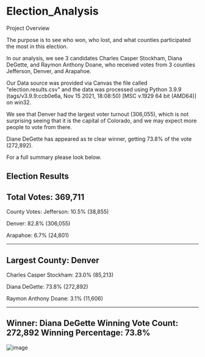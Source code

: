 # Election_Analysis



Project Overview

The purpose is to see who won, who lost, and what counties participated the most in this election.

In our analysis, we see 3 candidates Charles Casper Stockham, Diana DeGette, and Raymon Anthony Doane, who received votes from 3 counties Jefferson, Denver, and Arapahoe.

Our Data source was provided via Canvas the file called "election.results.csv" and the data was processed using Python 3.9.9 (tags/v3.9.9:ccb0e6a, Nov 15 2021, 18:08:50) [MSC v.1929 64 bit (AMD64)] on win32.

We see that Denver had the largest voter turnout (306,055), which is not surprising seeing that it is the capital of Colorado, and we may expect more people to vote from there. 

Diane DeGette has appeared as te clear winner, getting 73.8% of the vote (272,892).

For a full summary please look below.

Election Results
-------------------------
Total Votes: 369,711
-------------------------

County Votes:
Jefferson: 10.5% (38,855)

Denver: 82.8% (306,055)

Arapahoe: 6.7% (24,801)

--------------------
Largest County: Denver
------------------






Charles Casper Stockham: 23.0% (85,213)

Diana DeGette: 73.8% (272,892)

Raymon Anthony Doane: 3.1% (11,606)

-------------------------
Winner: Diana DeGette
Winning Vote Count: 272,892
Winning Percentage: 73.8%
-------------------------

![image](https://user-images.githubusercontent.com/68198233/181083554-e39bac46-9bfe-40f6-a21f-0361d470528f.png)

